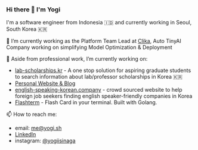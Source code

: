 ### Hi there 👋 I'm Yogi
I'm a software engineer from Indonesia 🇮🇩 and currently working in Seoul, South Korea 🇰🇷


🔭 I’m currently working as the Platform Team Lead at [Clika](https://clika.io), Auto TinyAI Company working on simplifying Model Optimization & Deployment

🌱 Aside from professional work, I’m currently working on:
- [lab-scholarships.kr](https://www.lab-scholarships.kr/) - A one stop solution for aspiring graduate students to search information about lab/professor scholarships in Korea 🇰🇷
- [Personal Website & Blog](https://yogi.sh)
- [english-speaking-korean.company](https://www.english-speaking-korean.company/) - crowd sourced website to help foreign job seekers finding english speaker-friendly companies in Korea
- [Flashterm](https://github.com/yogisalomo/flashterm) - Flash Card in your terminal. Built with Golang.

📫 How to reach me:
- email: me@yogi.sh
- [LinkedIn](https://www.linkedin.com/in/yogiisinaga/)
- instagram: [@yogiisinaga](https://www.instagram.com/yogiisinaga/)
<!--
**yogisalomo/yogisalomo** is a ✨ _special_ ✨ repository because its `README.md` (this file) appears on your GitHub profile.

Here are some ideas to get you started:

- 
- 
- 👯 I’m looking to collaborate on ...
- 🤔 I’m looking for help with ...
- 💬 Ask me about ...

- 😄 Pronouns: ...
- ⚡ Fun fact: ...
-->

